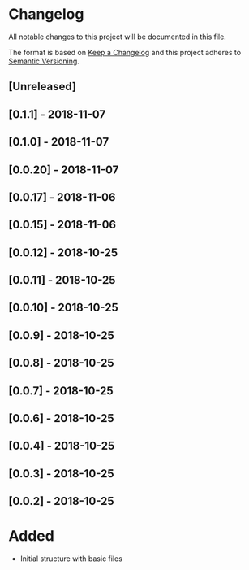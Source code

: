 # Changelog

All notable changes to this project will be documented in this file.

The format is based on [Keep a Changelog](http://keepachangelog.com/en/1.0.0/)
and this project adheres to [Semantic Versioning](http://semver.org/spec/v2.0.0.html).

## [Unreleased]

## [0.1.1] - 2018-11-07

## [0.1.0] - 2018-11-07

## [0.0.20] - 2018-11-07

## [0.0.17] - 2018-11-06

## [0.0.15] - 2018-11-06

## [0.0.12] - 2018-10-25

## [0.0.11] - 2018-10-25

## [0.0.10] - 2018-10-25

## [0.0.9] - 2018-10-25

## [0.0.8] - 2018-10-25

## [0.0.7] - 2018-10-25

## [0.0.6] - 2018-10-25

## [0.0.4] - 2018-10-25

## [0.0.3] - 2018-10-25

## [0.0.2] - 2018-10-25
# Added
 - Initial structure with basic files
